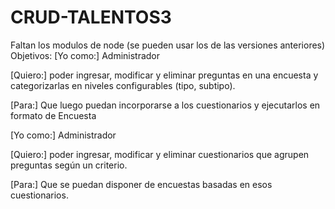 # CRUD-TALENTOS3

Faltan los modulos de node (se pueden usar los de las versiones anteriores)
Objetivos:
[Yo como:]
Administrador

[Quiero:]
poder ingresar, modificar y eliminar preguntas en una encuesta y categorizarlas en niveles configurables (tipo, subtipo).

[Para:]
Que luego puedan incorporarse a los cuestionarios y ejecutarlos en formato de Encuesta

[Yo como:]
Administrador

[Quiero:]
poder ingresar, modificar y eliminar cuestionarios que agrupen preguntas según un criterio.

[Para:]
Que se puedan disponer de encuestas basadas en esos cuestionarios.
